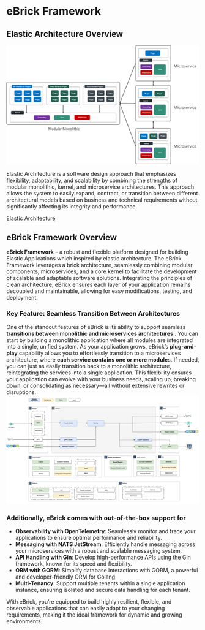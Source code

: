 # eBrick Framework

## Elastic Architecture Overview

![Elastic Architecture](docs/images/elastic-architecture.png)

Elastic Architecture is a software design approach that emphasizes flexibility, adaptability, and scalability by combining the strengths of modular monolithic, kernel, and microservice architectures. This approach allows the system to easily expand, contract, or transition between different architectural models based on business and technical requirements without significantly affecting its integrity and performance. 

[Elastic Architecture](docs/Elastic-Architecture.md)

## eBrick Framework Overview

**eBrick Framework** – a robust and flexible platform designed for building Elastic Applications which inspired by elastic architecture. The eBrick Framework leverages a brick architecture, seamlessly combining modular components, microservices, and a core kernel to facilitate the development of scalable and adaptable software solutions. Integrating the principles of clean architecture, eBrick ensures each layer of your application remains decoupled and maintainable, allowing for easy modifications, testing, and deployment.

### Key Feature: Seamless Transition Between Architectures

One of the standout features of eBrick is its ability to support seamless **transitions between monolithic and microservices architectures** . You can start by building a monolithic application where all modules are integrated into a single, unified system. As your application grows, eBrick’s **plug-and-play** capability allows you to effortlessly transition to a microservices architecture, where **each service contains one or more module**s. If needed, you can just as easily transition back to a monolithic architecture, reintegrating the services into a single application. This flexibility ensures your application can evolve with your business needs, scaling up, breaking down, or consolidating as necessary—all without extensive rewrites or disruptions.
![Architecture](docs/images/ebrick.png)

### Additionally, eBrick comes with out-of-the-box support for

- **Observability with OpenTelemetry**: Seamlessly monitor and trace your applications to ensure optimal performance and reliability.
- **Messaging with NATS JetStream**: Efficiently handle messaging across your microservices with a robust and scalable messaging system.
- **API Handling with Gin**: Develop high-performance APIs using the Gin framework, known for its speed and flexibility.
- **ORM with GORM**: Simplify database interactions with GORM, a powerful and developer-friendly ORM for Golang.
- **Multi-Tenancy**: Support multiple tenants within a single application instance, ensuring isolated and secure data handling for each tenant.

With eBrick, you’re equipped to build highly resilient, flexible, and observable applications that can easily adapt to your changing requirements, making it the ideal framework for dynamic and growing environments.
